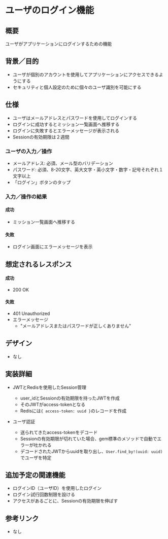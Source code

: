 # ユーザのログイン機能

## 概要
ユーザがアプリケーションにログインするための機能

## 背景／目的
- ユーザが個別のアカウントを使用してアプリケーションにアクセスできるようにする
- セキュリティと個人設定のために個々のユーザ識別を可能にする

## 仕様
- ユーザはメールアドレスとパスワードを使用してログインする
- ログインに成功するとミッション一覧画面へ推移する
- ログインに失敗するとエラーメッセージが表示される
- Sessionの有効期限は２週間

### ユーザの入力／操作
- メールアドレス: 必須、メール型のバリデーション
- パスワード: 必須、8-20文字、英大文字・英小文字・数字・記号それぞれ１文字以上
- 「ログイン」ボタンのタップ

### 入力／操作の結果
#### 成功
- ミッション一覧画面へ推移する

#### 失敗
- ログイン画面にエラーメッセージを表示

## 想定されるレスポンス
#### 成功
- 200 OK

#### 失敗
- 401 Unauthorized
- エラーメッセージ
    - "メールアドレスまたはパスワードが正しくありません"

## デザイン
- なし

## 実装詳細
- JWTとRedisを使用したSession管理
   - user_idとSessionの有効期限を持ったJWTを作成
   - そのJWTがaccess-tokenとなる
   - Redisには`{ access-token: uuid }`のレコードを作成

- ユーザ認証
   - 送られてきたaccess-tokenをデコード
   - Sessionの有効期限が切れていた場合、gem標準のメソッドで自動でエラーが吐かれる
   - デコードされたJWTからuuidを取り出し、`User.find_by!(uuid: uuid)`でユーザを特定


## 追加予定の関連機能
- ログインID（ユーザID）を使用したログイン
- ログイン試行回数制限を設ける
- アクセスがあるごとに、Sessionの有効期限を伸ばす

## 参考リンク
- なし
